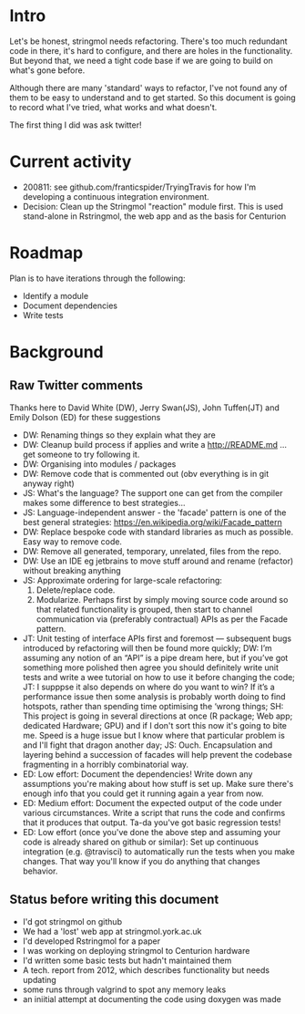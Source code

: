 # Intro

Let's be honest, stringmol needs refactoring. There's too much redundant code in there, it's hard to configure, and there are holes in the functionality. But beyond that, we need a tight code base if we are going to build on what's gone before. 

Although there are many 'standard' ways to refactor, I've not found any of them to be easy to understand and to get started. So this document is going to record what I've tried, what works and what doesn't. 


The first thing I did was ask twitter! 

# Current activity

- 200811: see github.com/franticspider/TryingTravis for how I'm developing a continuous integration environment. 
- Decision: Clean up the Stringmol "reaction" module first. This is used stand-alone in Rstringmol, the web app and as the basis for Centurion

# Roadmap

Plan is to have iterations through the following:

- Identify a module
- Document dependencies
- Write tests

# Background

## Raw Twitter comments

Thanks here to David White (DW), Jerry Swan(JS), John Tuffen(JT) and Emily Dolson (ED) for these suggestions

- DW: Renaming things so they explain what they are
- DW: Cleanup build process if applies and write a http://README.md ... get someone to try following it.
- DW: Organising into modules / packages
- DW: Remove code that is commented out (obv everything is in git anyway right)
- JS: What's the language? The support one can get from the compiler makes some difference to best strategies...
- JS: Language-independent answer - the 'facade' pattern is one of the best general strategies:
https://en.wikipedia.org/wiki/Facade_pattern
- DW: Replace bespoke code with standard libraries as much as possible. Easy way to remove code.
- DW: Remove all generated, temporary, unrelated, files from the repo.
- DW: Use an IDE eg jetbrains to move stuff around and rename (refactor) without breaking anything
- JS: Approximate ordering for large-scale refactoring: 
	1. Delete/replace code.
	2. Modularize. Perhaps first by simply moving source code around so that related functionality is grouped, then  start to channel communication via (preferably contractual) APIs as per the Facade pattern.
- JT: Unit testing of interface APIs first and foremost — subsequent bugs introduced by refactoring will then be found more quickly; DW: I’m assuming any notion of an “API” is a pipe dream here, but if you’ve got something more polished then agree you should definitely write unit tests and write a wee tutorial on how to use it before changing the code; JT: I supppse it also depends on where do you want to win? If it’s  a performance issue then some analysis is probably worth doing to find hotspots, rather than spending time optimising the ‘wrong things; SH: This project is going in several directions at once (R package; Web app; dedicated Hardware; GPU) and if I don't sort this now it's going to bite me. Speed is a huge issue but I know where that particular problem is and I'll fight that dragon another day; JS: Ouch. Encapsulation and layering behind a succession of facades will help prevent the codebase fragmenting in a horribly combinatorial way.
- ED: Low effort: Document the dependencies! Write down any assumptions you're making about how stuff is set up. Make sure there's enough info that you could get it running again a year from now.
- ED: Medium effort: Document the expected output of the code under various circumstances. Write a script that runs the code and confirms that it produces that output. Ta-da you've got basic regression tests!
- ED: Low effort (once you've done the above step and assuming your code is already shared on github or similar): Set up continuous integration (e.g. @travisci) to automatically run  the tests when you make changes. That way you'll know if you do anything that changes behavior.

## Status before writing this document

- I'd got stringmol on github
- We had a 'lost' web app at stringmol.york.ac.uk
- I'd developed Rstringmol for a paper
- I was working on deploying stringmol to Centurion hardware
- I'd written some basic tests but hadn't maintained them
- A tech. report from 2012, which describes functionality but needs updating
- some runs through valgrind to spot any memory leaks
- an iniitial attempt at documenting the code using doxygen was made
